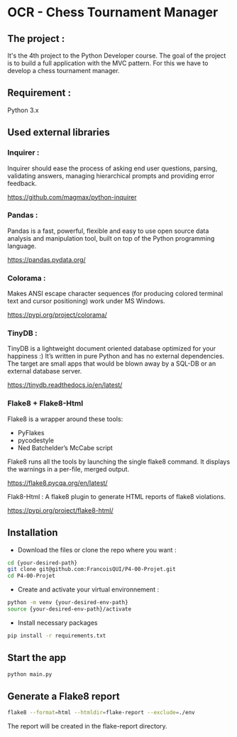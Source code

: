 # OCR - Chess Tournament Manager

## The project :
It's the 4th project to the Python Developer course.
The goal of the project is to build a full application with the MVC pattern.
For this we have to develop a chess tournament manager.

## Requirement :
Python 3.x

## Used external libraries

### Inquirer : 
Inquirer should ease the process of asking end user questions, parsing, validating answers, managing hierarchical prompts and providing error feedback.

https://github.com/magmax/python-inquirer

### Pandas :
Pandas is a fast, powerful, flexible and easy to use open source data analysis and manipulation tool,
built on top of the Python programming language. 

https://pandas.pydata.org/

### Colorama :
Makes ANSI escape character sequences (for producing colored terminal text and cursor positioning) work under MS Windows.

https://pypi.org/project/colorama/

### TinyDB :
TinyDB is a lightweight document oriented database optimized for your happiness :) It’s written in pure Python and has no external dependencies. The target are small apps that would be blown away by a SQL-DB or an external database server.

https://tinydb.readthedocs.io/en/latest/

### Flake8 + Flake8-Html
Flake8 is a wrapper around these tools:

- PyFlakes
- pycodestyle
- Ned Batchelder’s McCabe script

Flake8 runs all the tools by launching the single flake8 command. It displays the warnings in a per-file, merged output.

https://flake8.pycqa.org/en/latest/

Flak8-Html : A flake8 plugin to generate HTML reports of flake8 violations.

https://pypi.org/project/flake8-html/

## Installation

- Download the files or clone the repo where you want :
```bash
cd {your-desired-path}
git clone git@github.com:FrancoisQUI/P4-00-Projet.git
cd P4-00-Projet
```
- Create and activate your virtual environnement :
```bash
python -m venv {your-desired-env-path}
source {your-desired-env-path}/activate
```
- Install necessary packages
```bash
pip install -r requirements.txt
```

## Start the app
```bash
python main.py
```

## Generate a Flake8 report
```bash
flake8 --format=html --htmldir=flake-report --exclude=./env
```
The report will be created in the flake-report directory.